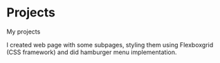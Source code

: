 # Projects
My projects

I created web page with some subpages, styling them using Flexboxgrid (CSS framework) and did hamburger menu implementation. 
